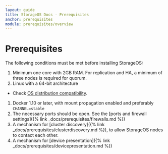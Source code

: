 ```yaml
---
layout: guide
title: StorageOS Docs - Prerequisites
anchor: prerequisites
module: prerequisites/overview
---
```


# Prerequisites

The following conditions must be met before installing StorageOS:

1. Minimum one core with 2GB RAM. For replication and HA, a minimum of three nodes is required for quorum.
1. Linux with a 64-bit architecture
 * Check [OS distribution compatibility](/docs/reference/os_support).

1. Docker 1.10 or later, with mount propagation enabled and preferably `CHANNEL=stable`
1. The necessary ports should be open. See the [ports and firewall settings]({% link _docs/prerequisites/firewalls.md %})
1. A mechanism for [cluster
discovery]({% link _docs/prerequisites/clusterdiscovery.md %}), to allow
StorageOS nodes to contact each other.
1. A mechanism for [device presentation]({% link _docs/prerequisites/devicepresentation.md %})
